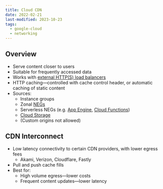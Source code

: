 ```yaml
---
title: Cloud CDN
date: 2022-02-21
last-modified: 2023-10-23
tags:
  - google-cloud
  - networking
---
```


## Overview

- Serve content closer to users
- Suitable for frequently accessed data
- Works with [external HTTP(S) load balancers](notes/Google%20Cloud%20Load%20Balancing.md)
- HTTP caching—controlled with cache control header, or automatic caching of static content
- Sources:
	- Instance groups
	- Zonal [NEGs](notes/Network%20Endpoint%20Groups.md)
	- Serverless NEGs (e.g. [App Engine](notes/App%20Engine.md), [Cloud Functions](notes/Cloud%20Functions.md))
	- [Cloud Storage](notes/Cloud%20Storage.md)
	- (Custom origins not allowed)

## CDN Interconnect

- Low latency connectivity to certain CDN providers, with lower egress fees
	- Akami, Verizon, Cloudflare, Fastly
- Pull and push cache fills
- Best for:
	- High volume egress—lower costs
	- Frequent content updates—lower latency
